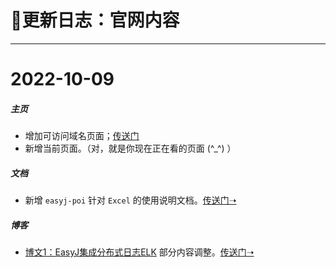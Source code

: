 # 🚀更新日志：官网内容


---------------------------------------------------------------------------------------------------------------------------

# 2022-10-09

##### 主页

* 增加可访问域名页面；[传送门](domain-name.md)
* 新增当前页面。（对，就是你现在正在看的页面 (^_^) ）

##### 文档

* 新增 `easyj-poi` 针对 `Excel` 的使用说明文档。<a href="docs/#/all/easyj-poi.md" target="easyj-poi">传送门➝</a>

##### 博客

* <a href="blog/#/easyj-integrate-elk" target="easyj-integrate-elk">博文1：EasyJ集成分布式日志ELK</a> 部分内容调整。<a href="blog/#/easyj-integrate-elk" target="easyj-integrate-elk">传送门➝</a>
